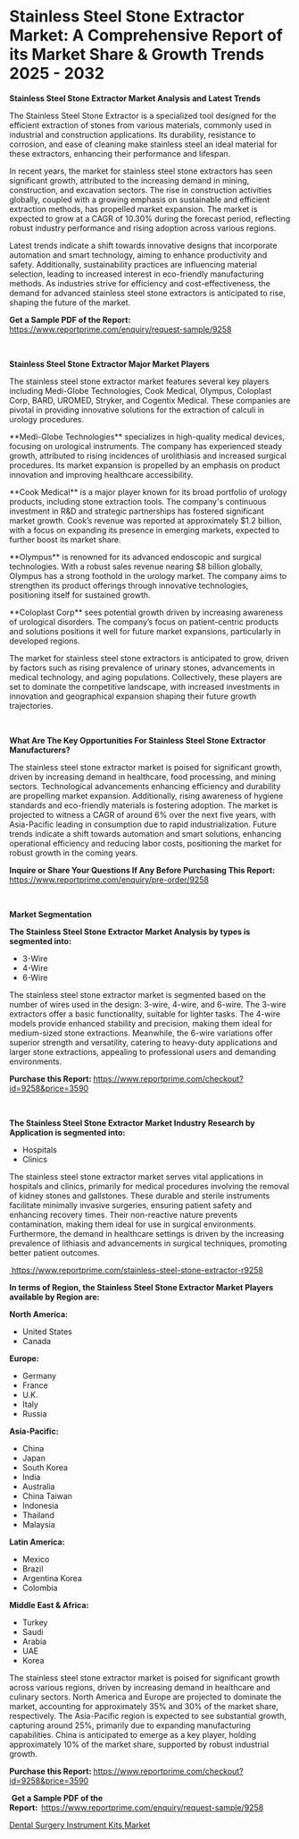 <p><h1>Stainless Steel Stone Extractor Market: A Comprehensive Report of its Market Share & Growth Trends 2025 - 2032</h1></p><p><strong>Stainless Steel Stone Extractor Market Analysis and Latest Trends</strong></p>
<p><p>The Stainless Steel Stone Extractor is a specialized tool designed for the efficient extraction of stones from various materials, commonly used in industrial and construction applications. Its durability, resistance to corrosion, and ease of cleaning make stainless steel an ideal material for these extractors, enhancing their performance and lifespan. </p><p>In recent years, the market for stainless steel stone extractors has seen significant growth, attributed to the increasing demand in mining, construction, and excavation sectors. The rise in construction activities globally, coupled with a growing emphasis on sustainable and efficient extraction methods, has propelled market expansion. The market is expected to grow at a CAGR of 10.30% during the forecast period, reflecting robust industry performance and rising adoption across various regions.</p><p>Latest trends indicate a shift towards innovative designs that incorporate automation and smart technology, aiming to enhance productivity and safety. Additionally, sustainability practices are influencing material selection, leading to increased interest in eco-friendly manufacturing methods. As industries strive for efficiency and cost-effectiveness, the demand for advanced stainless steel stone extractors is anticipated to rise, shaping the future of the market.</p></p>
<p><strong>Get a Sample PDF of the Report:&nbsp;</strong> <a href="https://www.reportprime.com/enquiry/request-sample/9258?utm_campaign=2324&utm_medium=2&utm_source=Github&utm_content=ia&utm_term=20032025&utm_id=stainless-steel-stone-extractor">https://www.reportprime.com/enquiry/request-sample/9258</a></p>
<p>&nbsp;</p>
<p><strong>Stainless Steel Stone Extractor Major Market Players</strong></p>
<p><p>The stainless steel stone extractor market features several key players including Medi-Globe Technologies, Cook Medical, Olympus, Coloplast Corp, BARD, UROMED, Stryker, and Cogentix Medical. These companies are pivotal in providing innovative solutions for the extraction of calculi in urology procedures.</p><p>**Medi-Globe Technologies** specializes in high-quality medical devices, focusing on urological instruments. The company has experienced steady growth, attributed to rising incidences of urolithiasis and increased surgical procedures. Its market expansion is propelled by an emphasis on product innovation and improving healthcare accessibility.</p><p>**Cook Medical** is a major player known for its broad portfolio of urology products, including stone extraction tools. The company's continuous investment in R&D and strategic partnerships has fostered significant market growth. Cook’s revenue was reported at approximately $1.2 billion, with a focus on expanding its presence in emerging markets, expected to further boost its market share.</p><p>**Olympus** is renowned for its advanced endoscopic and surgical technologies. With a robust sales revenue nearing $8 billion globally, Olympus has a strong foothold in the urology market. The company aims to strengthen its product offerings through innovative technologies, positioning itself for sustained growth.</p><p>**Coloplast Corp** sees potential growth driven by increasing awareness of urological disorders. The company’s focus on patient-centric products and solutions positions it well for future market expansions, particularly in developed regions.</p><p>The market for stainless steel stone extractors is anticipated to grow, driven by factors such as rising prevalence of urinary stones, advancements in medical technology, and aging populations. Collectively, these players are set to dominate the competitive landscape, with increased investments in innovation and geographical expansion shaping their future growth trajectories.</p></p>
<p>&nbsp;</p>
<p><strong>What Are The Key Opportunities For Stainless Steel Stone Extractor Manufacturers?</strong></p>
<p><p>The stainless steel stone extractor market is poised for significant growth, driven by increasing demand in healthcare, food processing, and mining sectors. Technological advancements enhancing efficiency and durability are propelling market expansion. Additionally, rising awareness of hygiene standards and eco-friendly materials is fostering adoption. The market is projected to witness a CAGR of around 6% over the next five years, with Asia-Pacific leading in consumption due to rapid industrialization. Future trends indicate a shift towards automation and smart solutions, enhancing operational efficiency and reducing labor costs, positioning the market for robust growth in the coming years.</p></p>
<p><strong>Inquire or Share Your Questions If Any Before Purchasing This Report:</strong> <a href="https://www.reportprime.com/enquiry/pre-order/9258?utm_campaign=2324&utm_medium=2&utm_source=Github&utm_content=ia&utm_term=20032025&utm_id=stainless-steel-stone-extractor">https://www.reportprime.com/enquiry/pre-order/9258</a></p>
<p>&nbsp;</p>
<p><strong>Market Segmentation</strong></p>
<p><strong>The Stainless Steel Stone Extractor Market Analysis by types is segmented into:</strong></p>
<p><ul><li>3-Wire</li><li>4-Wire</li><li>6-Wire</li></ul></p>
<p><p>The stainless steel stone extractor market is segmented based on the number of wires used in the design: 3-wire, 4-wire, and 6-wire. The 3-wire extractors offer a basic functionality, suitable for lighter tasks. The 4-wire models provide enhanced stability and precision, making them ideal for medium-sized stone extractions. Meanwhile, the 6-wire variations offer superior strength and versatility, catering to heavy-duty applications and larger stone extractions, appealing to professional users and demanding environments.</p></p>
<p><strong>Purchase this Report:&nbsp;</strong><a href="https://www.reportprime.com/checkout?id=9258&price=3590&utm_campaign=2324&utm_medium=2&utm_source=Github&utm_content=ia&utm_term=20032025&utm_id=stainless-steel-stone-extractor">https://www.reportprime.com/checkout?id=9258&price=3590</a></p>
<p>&nbsp;</p>
<p><strong>The Stainless Steel Stone Extractor Market Industry Research by Application is segmented into:</strong></p>
<p><ul><li>Hospitals</li><li>Clinics</li></ul></p>
<p><p>The stainless steel stone extractor market serves vital applications in hospitals and clinics, primarily for medical procedures involving the removal of kidney stones and gallstones. These durable and sterile instruments facilitate minimally invasive surgeries, ensuring patient safety and enhancing recovery times. Their non-reactive nature prevents contamination, making them ideal for use in surgical environments. Furthermore, the demand in healthcare settings is driven by the increasing prevalence of lithiasis and advancements in surgical techniques, promoting better patient outcomes.</p></p>
<p><a href="https://www.reportprime.com/stainless-steel-stone-extractor-r9258?utm_campaign=2324&utm_medium=2&utm_source=Github&utm_content=ia&utm_term=20032025&utm_id=stainless-steel-stone-extractor">&nbsp;https://www.reportprime.com/stainless-steel-stone-extractor-r9258</a></p>
<p><strong>In terms of Region, the Stainless Steel Stone Extractor Market Players available by Region are:</strong></p>
<p>
    <p> <strong> North America: </strong>
        <ul>
            <li>United States</li>
            <li>Canada</li>
        </ul>
        </p> 
    <p> <strong> Europe: </strong>
        <ul>
            <li>Germany</li>
            <li>France</li>
            <li>U.K.</li>
            <li>Italy</li>
            <li>Russia</li>
        </ul>
        </p> 
    <p> <strong> Asia-Pacific: </strong>
        <ul>
            <li>China</li>
            <li>Japan</li>
            <li>South Korea</li>
            <li>India</li>
            <li>Australia</li>
            <li>China Taiwan</li>
            <li>Indonesia</li>
            <li>Thailand</li>
            <li>Malaysia</li>
        </ul>
        </p> 
    <p> <strong> Latin America: </strong>
        <ul>
            <li>Mexico</li>
            <li>Brazil</li>
            <li>Argentina Korea</li>
            <li>Colombia</li>
        </ul>
        </p> 
    <p> <strong> Middle East & Africa: </strong>
        <ul>
            <li>Turkey</li>
            <li>Saudi</li>
            <li>Arabia</li>
            <li>UAE</li>
            <li>Korea</li>
        </ul>
    </p>
    </p>
<p><p>The stainless steel stone extractor market is poised for significant growth across various regions, driven by increasing demand in healthcare and culinary sectors. North America and Europe are projected to dominate the market, accounting for approximately 35% and 30% of the market share, respectively. The Asia-Pacific region is expected to see substantial growth, capturing around 25%, primarily due to expanding manufacturing capabilities. China is anticipated to emerge as a key player, holding approximately 10% of the market share, supported by robust industrial growth.</p></p>
<p><strong>Purchase this Report: </strong><a href="https://www.reportprime.com/checkout?id=9258&price=3590&utm_campaign=2324&utm_medium=2&utm_source=Github&utm_content=ia&utm_term=20032025&utm_id=stainless-steel-stone-extractor">https://www.reportprime.com/checkout?id=9258&price=3590</a></p>
<p>&nbsp;<strong>Get a Sample PDF of the Report:&nbsp;&nbsp;</strong><a href="https://www.reportprime.com/enquiry/request-sample/9258?utm_campaign=2324&utm_medium=2&utm_source=Github&utm_content=ia&utm_term=20032025&utm_id=stainless-steel-stone-extractor">https://www.reportprime.com/enquiry/request-sample/9258</a></p>
<p><strong></strong></p>
<p><p><a href="https://github.com/janraimondo83/Market-Research-Report-List-1/blob/main/dental-surgery-instrument-kits-market.md?utm_campaign=2324&utm_medium=2&utm_source=Github&utm_content=ia&utm_term=20032025&utm_id=stainless-steel-stone-extractor">Dental Surgery Instrument Kits Market</a></p></p>
